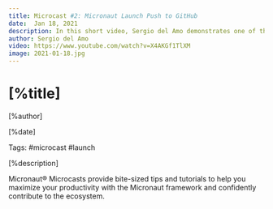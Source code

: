 ```yaml
---
title: Microcast #2: Micronaut Launch Push to GitHub
date:  Jan 18, 2021
description: In this short video, Sergio del Amo demonstrates one of the latest features in Micronaut Launch: How to push your Micronaut application directly to GitHub.
author: Sergio del Amo
video: https://www.youtube.com/watch?v=X4AKGf1TlXM
image: 2021-01-18.jpg
---
```


# [%title]

[%author]

[%date] 

Tags: #microcast #launch 

[%description]

Micronaut® Microcasts provide bite-sized tips and tutorials to help you maximize your productivity with the Micronaut framework and confidently contribute to the ecosystem.
